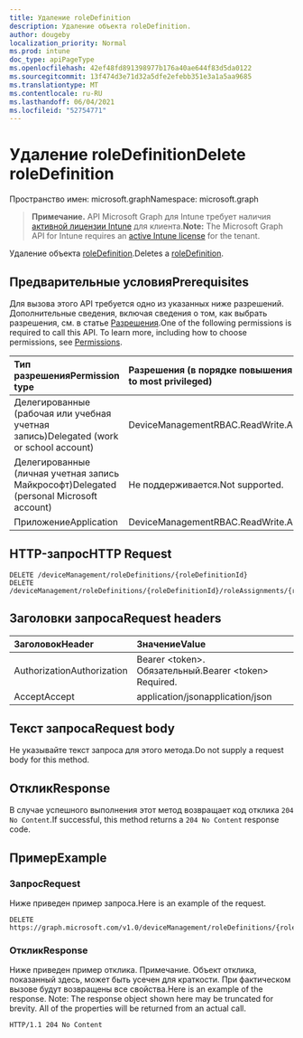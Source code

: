 ```yaml
---
title: Удаление roleDefinition
description: Удаление объекта roleDefinition.
author: dougeby
localization_priority: Normal
ms.prod: intune
doc_type: apiPageType
ms.openlocfilehash: 42ef48fd891398977b176a40ae644f83d5da0122
ms.sourcegitcommit: 13f474d3e71d32a5dfe2efebb351e3a1a5aa9685
ms.translationtype: MT
ms.contentlocale: ru-RU
ms.lasthandoff: 06/04/2021
ms.locfileid: "52754771"
---
```

# <a name="delete-roledefinition"></a><span data-ttu-id="21ab5-103">Удаление roleDefinition</span><span class="sxs-lookup"><span data-stu-id="21ab5-103">Delete roleDefinition</span></span>

<span data-ttu-id="21ab5-104">Пространство имен: microsoft.graph</span><span class="sxs-lookup"><span data-stu-id="21ab5-104">Namespace: microsoft.graph</span></span>

> <span data-ttu-id="21ab5-105">**Примечание.** API Microsoft Graph для Intune требует наличия [активной лицензии Intune](https://go.microsoft.com/fwlink/?linkid=839381) для клиента.</span><span class="sxs-lookup"><span data-stu-id="21ab5-105">**Note:** The Microsoft Graph API for Intune requires an [active Intune license](https://go.microsoft.com/fwlink/?linkid=839381) for the tenant.</span></span>

<span data-ttu-id="21ab5-106">Удаление объекта [roleDefinition](../resources/intune-rbac-roledefinition.md).</span><span class="sxs-lookup"><span data-stu-id="21ab5-106">Deletes a [roleDefinition](../resources/intune-rbac-roledefinition.md).</span></span>

## <a name="prerequisites"></a><span data-ttu-id="21ab5-107">Предварительные условия</span><span class="sxs-lookup"><span data-stu-id="21ab5-107">Prerequisites</span></span>
<span data-ttu-id="21ab5-p101">Для вызова этого API требуется одно из указанных ниже разрешений. Дополнительные сведения, включая сведения о том, как выбрать разрешения, см. в статье [Разрешения](/graph/permissions-reference).</span><span class="sxs-lookup"><span data-stu-id="21ab5-p101">One of the following permissions is required to call this API. To learn more, including how to choose permissions, see [Permissions](/graph/permissions-reference).</span></span>

|<span data-ttu-id="21ab5-110">Тип разрешения</span><span class="sxs-lookup"><span data-stu-id="21ab5-110">Permission type</span></span>|<span data-ttu-id="21ab5-111">Разрешения (в порядке повышения привилегий)</span><span class="sxs-lookup"><span data-stu-id="21ab5-111">Permissions (from least to most privileged)</span></span>|
|:---|:---|
|<span data-ttu-id="21ab5-112">Делегированные (рабочая или учебная учетная запись)</span><span class="sxs-lookup"><span data-stu-id="21ab5-112">Delegated (work or school account)</span></span>|<span data-ttu-id="21ab5-113">DeviceManagementRBAC.ReadWrite.All</span><span class="sxs-lookup"><span data-stu-id="21ab5-113">DeviceManagementRBAC.ReadWrite.All</span></span>|
|<span data-ttu-id="21ab5-114">Делегированные (личная учетная запись Майкрософт)</span><span class="sxs-lookup"><span data-stu-id="21ab5-114">Delegated (personal Microsoft account)</span></span>|<span data-ttu-id="21ab5-115">Не поддерживается.</span><span class="sxs-lookup"><span data-stu-id="21ab5-115">Not supported.</span></span>|
|<span data-ttu-id="21ab5-116">Приложение</span><span class="sxs-lookup"><span data-stu-id="21ab5-116">Application</span></span>|<span data-ttu-id="21ab5-117">DeviceManagementRBAC.ReadWrite.All</span><span class="sxs-lookup"><span data-stu-id="21ab5-117">DeviceManagementRBAC.ReadWrite.All</span></span>|

## <a name="http-request"></a><span data-ttu-id="21ab5-118">HTTP-запрос</span><span class="sxs-lookup"><span data-stu-id="21ab5-118">HTTP Request</span></span>
<!-- {
  "blockType": "ignored"
}
-->
``` http
DELETE /deviceManagement/roleDefinitions/{roleDefinitionId}
DELETE /deviceManagement/roleDefinitions/{roleDefinitionId}/roleAssignments/{roleAssignmentId}/roleDefinition
```

## <a name="request-headers"></a><span data-ttu-id="21ab5-119">Заголовки запроса</span><span class="sxs-lookup"><span data-stu-id="21ab5-119">Request headers</span></span>
|<span data-ttu-id="21ab5-120">Заголовок</span><span class="sxs-lookup"><span data-stu-id="21ab5-120">Header</span></span>|<span data-ttu-id="21ab5-121">Значение</span><span class="sxs-lookup"><span data-stu-id="21ab5-121">Value</span></span>|
|:---|:---|
|<span data-ttu-id="21ab5-122">Authorization</span><span class="sxs-lookup"><span data-stu-id="21ab5-122">Authorization</span></span>|<span data-ttu-id="21ab5-123">Bearer &lt;token&gt;. Обязательный.</span><span class="sxs-lookup"><span data-stu-id="21ab5-123">Bearer &lt;token&gt; Required.</span></span>|
|<span data-ttu-id="21ab5-124">Accept</span><span class="sxs-lookup"><span data-stu-id="21ab5-124">Accept</span></span>|<span data-ttu-id="21ab5-125">application/json</span><span class="sxs-lookup"><span data-stu-id="21ab5-125">application/json</span></span>|

## <a name="request-body"></a><span data-ttu-id="21ab5-126">Текст запроса</span><span class="sxs-lookup"><span data-stu-id="21ab5-126">Request body</span></span>
<span data-ttu-id="21ab5-127">Не указывайте текст запроса для этого метода.</span><span class="sxs-lookup"><span data-stu-id="21ab5-127">Do not supply a request body for this method.</span></span>

## <a name="response"></a><span data-ttu-id="21ab5-128">Отклик</span><span class="sxs-lookup"><span data-stu-id="21ab5-128">Response</span></span>
<span data-ttu-id="21ab5-129">В случае успешного выполнения этот метод возвращает код отклика `204 No Content`.</span><span class="sxs-lookup"><span data-stu-id="21ab5-129">If successful, this method returns a `204 No Content` response code.</span></span>

## <a name="example"></a><span data-ttu-id="21ab5-130">Пример</span><span class="sxs-lookup"><span data-stu-id="21ab5-130">Example</span></span>

### <a name="request"></a><span data-ttu-id="21ab5-131">Запрос</span><span class="sxs-lookup"><span data-stu-id="21ab5-131">Request</span></span>
<span data-ttu-id="21ab5-132">Ниже приведен пример запроса.</span><span class="sxs-lookup"><span data-stu-id="21ab5-132">Here is an example of the request.</span></span>
``` http
DELETE https://graph.microsoft.com/v1.0/deviceManagement/roleDefinitions/{roleDefinitionId}
```

### <a name="response"></a><span data-ttu-id="21ab5-133">Отклик</span><span class="sxs-lookup"><span data-stu-id="21ab5-133">Response</span></span>
<span data-ttu-id="21ab5-p102">Ниже приведен пример отклика. Примечание. Объект отклика, показанный здесь, может быть усечен для краткости. При фактическом вызове будут возвращены все свойства.</span><span class="sxs-lookup"><span data-stu-id="21ab5-p102">Here is an example of the response. Note: The response object shown here may be truncated for brevity. All of the properties will be returned from an actual call.</span></span>
``` http
HTTP/1.1 204 No Content
```




